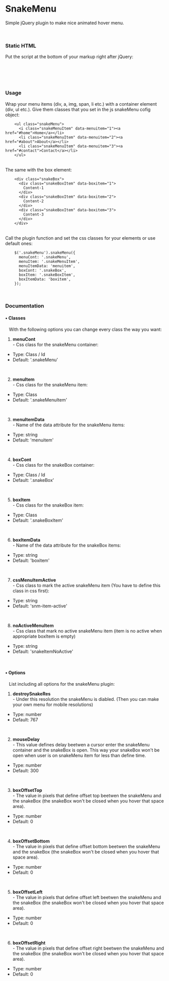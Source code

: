 # SnakeMenu
Simple jQuery plugin to make nice animated hover menu.

<br>
<h3>Static HTML</h3>
Put the script at the bottom of your markup right after jQuery:

<code> <script src="filespath/jquery-3.2.1.min.js"></script> </code> <br>
<code> <script src="filespath/snakeMenu-1.1.min.js"></script> </code>
  
<br>  
<h3>Usage</h3>

Wrap your menu items (div, a, img, span, li etc.) with a container element (div, ul etc.). Give them classes that you set
in the js snakeMenu cofig object:

        <ul class="snakeMenu">
          <i class="snakeMenuItem" data-menuitem="1"><a href="#home">Home</a></li>
          <li class="snakeMenuItem" data-menuitem="2"><a href="#about">About</a></li>
          <li class="snakeMenuItem" data-menuitem="3"><a href="#contact">Contact</a></li>
        </ul>
      
<br>
The same with the box element:   

        <div class="snakeBox">
          <div class="snakeBoxItem" data-boxitem="1">
            Content-1
          </div>
          <div class="snakeBoxItem" data-boxitem="2">
            Content-2
          </div>
          <div class="snakeBoxItem" data-boxitem="3">
            Content-3
          </div>
	    </div>

<br>
Call the plugin function and set the css classes for your elements or use default ones:

        $('.snakeMenu').snakeMenu({
          menuCont: '.snakeMenu',
          menuItem: '.snakeMenuItem',
          menuItemData: 'menuitem',
          boxCont: '.snakeBox',
          boxItem: '.snakeBoxItem',
          boxItemData: 'boxitem',
        });
	

<br>
<h3>Documentation</h3>

<h4>&bull; Classes</h4> 
&nbsp;&nbsp;&nbsp;With the following options you can change every class the way you want:

1. <b>menuCont</b> <br>- Css class for the snakeMenu container:
<ul>
	<li>Type: Class / Id</li>
	<li>Default: '.snakeMenu'</li>
</ul>
<br>

2. <b>menuItem</b> <br>- Css class for the snakeMenu item:
<ul>
	<li>Type: Class</li>
	<li>Default: '.snakeMenuItem'</li>
</ul>
<br>

3. <b>menuItemData</b> <br>- Name of the data attribute for the snakeMenu items:
<ul>
	<li>Type: string</li>
	<li>Default: 'menuitem'</li>
</ul>
<br>

4. <b>boxCont</b> <br>- Css class for the snakeBox container:
<ul>
	<li>Type: Class / Id</li>
	<li>Default: '.snakeBox'</li>
</ul>
<br>

5. <b>boxItem</b> <br>- Css class for the snakeBox item:
<ul>
	<li>Type: Class</li>
	<li>Default: '.snakeBoxItem'</li>
</ul>
<br>

6. <b>boxItemData</b> <br>- Name of the data attribute for the snakeBox items:
<ul>
	<li>Type: string</li>
	<li>Default: 'boxitem'</li>
</ul>
<br>

7. <b>cssMenuItemActive</b> <br>- Css class to mark the active snakeMenu item (You have to define this class in css first):
<ul>
	<li>Type: string</li>
	<li>Default: 'snm-item-active' </li>
</ul>
<br>

8. <b>noActiveMenuItem</b> <br>- Css class that mark no active snakeMenu item (item is no active when appropriate boxItem is empty)
<ul>
	<li>Type: string</li>
	<li>Default: 'snakeItemNoActive' </li>
</ul>
<br>

<h4>&bull; Options</h4> 
&nbsp;&nbsp;&nbsp;List including all options for the snakeMenu plugin:

1. <b>destroySnakeRes</b> <br>- Under this resolution the snakeMenu is diabled. (Then you can make your own menu for mobile resolutions)
<ul>
	<li>Type: number</li>
	<li>Default: 767 </li>
</ul>
<br>

2. <b>mouseDelay</b> <br>- This value defines delay beetwen a cursor enter the snakeMenu container and the snakeBox is open. This way your snakeBox won't be open when user is on snakeMenu item for less than define time. 
<ul>
	<li>Type: number</li>
	<li>Default: 300 </li>
</ul>
<br>

3. <b>boxOffsetTop</b> <br>- The value in pixels that define offset top beetwen the snakeMenu and the snakeBox (the snakeBox won't be closed when you hover that space area).
<ul>
	<li>Type: number</li>
	<li>Default: 0 </li>
</ul>
<br>

4. <b>boxOffsetBottom</b> <br>- The value in pixels that define offset bottom beetwen the snakeMenu and the snakeBox (the snakeBox won't be closed when you hover that space area).
<ul>
	<li>Type: number</li>
	<li>Default: 0 </li>
</ul>
<br>

5. <b>boxOffsetLeft</b> <br>- The value in pixels that define offset left beetwen the snakeMenu and the snakeBox (the snakeBox won't be closed when you hover that space area).
<ul>
	<li>Type: number</li>
	<li>Default: 0 </li>
</ul>
<br>

6. <b>boxOffsetRight</b> <br>- The value in pixels that define offset right beetwen the snakeMenu and the snakeBox (the snakeBox won't be closed when you hover that space area).
<ul>
	<li>Type: number</li>
	<li>Default: 0 </li>
</ul>
<br>
